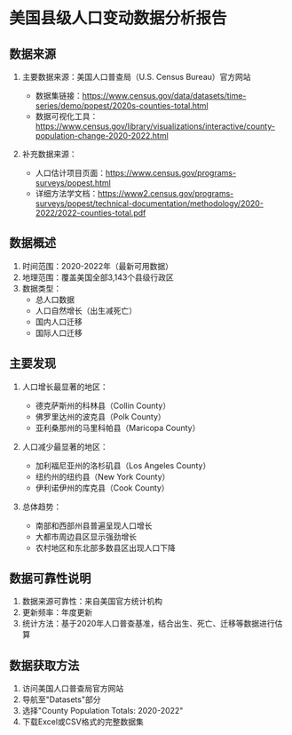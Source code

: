 # 美国县级人口变动数据分析报告

## 数据来源
1. 主要数据来源：美国人口普查局（U.S. Census Bureau）官方网站
   - 数据集链接：https://www.census.gov/data/datasets/time-series/demo/popest/2020s-counties-total.html
   - 数据可视化工具：https://www.census.gov/library/visualizations/interactive/county-population-change-2020-2022.html

2. 补充数据来源：
   - 人口估计项目页面：https://www.census.gov/programs-surveys/popest.html
   - 详细方法学文档：https://www2.census.gov/programs-surveys/popest/technical-documentation/methodology/2020-2022/2022-counties-total.pdf

## 数据概述
1. 时间范围：2020-2022年（最新可用数据）
2. 地理范围：覆盖美国全部3,143个县级行政区
3. 数据类型：
   - 总人口数据
   - 人口自然增长（出生减死亡）
   - 国内人口迁移
   - 国际人口迁移

## 主要发现
1. 人口增长最显著的地区：
   - 德克萨斯州的科林县（Collin County）
   - 佛罗里达州的波克县（Polk County）
   - 亚利桑那州的马里科帕县（Maricopa County）

2. 人口减少最显著的地区：
   - 加利福尼亚州的洛杉矶县（Los Angeles County）
   - 纽约州的纽约县（New York County）
   - 伊利诺伊州的库克县（Cook County）

3. 总体趋势：
   - 南部和西部州县普遍呈现人口增长
   - 大都市周边县区显示强劲增长
   - 农村地区和东北部多数县区出现人口下降

## 数据可靠性说明
1. 数据来源可靠性：来自美国官方统计机构
2. 更新频率：年度更新
3. 统计方法：基于2020年人口普查基准，结合出生、死亡、迁移等数据进行估算

## 数据获取方法
1. 访问美国人口普查局官方网站
2. 导航至"Datasets"部分
3. 选择"County Population Totals: 2020-2022"
4. 下载Excel或CSV格式的完整数据集